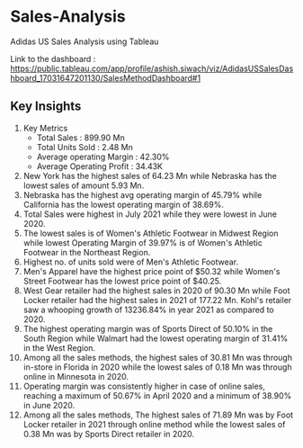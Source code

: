 # Sales-Analysis
Adidas US Sales Analysis using Tableau

Link to the dashboard : https://public.tableau.com/app/profile/ashish.siwach/viz/AdidasUSSalesDashboard_17031647201130/SalesMethodDashboard#1

## Key Insights
1. Key Metrics
   * Total Sales : 899.90 Mn
   * Total Units Sold : 2.48 Mn
   * Average operating Margin : 42.30%
   * Average Operating Profit : 34.43K
2. New York has the highest sales of 64.23 Mn while Nebraska has the lowest sales of amount 5.93 Mn.
3. Nebraska has the highest avg operating margin of 45.79% while California has the lowest operating margin of 38.69%.
4. Total Sales were highest in July 2021 while they were lowest in June 2020.
5. The lowest sales is of Women's Athletic Footwear in Midwest Region while lowest Operating Margin of 39.97% is of Women's Athletic Footwear in the Northeast Region.
6. Highest no. of units sold were of Men's Athletic Footwear.
7. Men's Apparel have the highest price point of $50.32 while Women's Street Footwear has the lowest price point of $40.25.
8. West Gear retailer had the highest sales in 2020 of 90.30 Mn while Foot Locker retailer had the highest sales in 2021 of 177.22 Mn. Kohl's retailer saw a whooping growth of 13236.84% in year 2021 as compared to 2020.
9. The highest operating margin was of Sports Direct of 50.10% in the South Region while Walmart had the lowest operating margin of 31.41% in the West Region.
10. Among all the sales methods, the highest sales of 30.81 Mn was through in-store in Florida in 2020 while the lowest sales of 0.18 Mn was through online in Minnesota in 2020.
11. Operating margin was consistently higher in case of online sales, reaching a maximum of 50.67% in April 2020 and a minimum of 38.90% in June 2020.
12. Among all the sales methods, The highest sales of 71.89 Mn was by Foot Locker retailer in 2021 through online method while the lowest sales of 0.38 Mn was by Sports Direct retailer in 2020.
